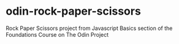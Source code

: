 # odin-rock-paper-scissors
Rock Paper Scissors project from Javascript Basics section of the Foundations Course on The Odin Project
